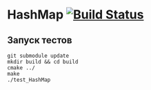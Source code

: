 # HashMap [![Build Status](https://travis-ci.com/iminchenko/test_HashMap.svg?branch=master)](https://travis-ci.com/iminchenko/test_HashMap)

## Запуск тестов

```
git submodule update
mkdir build && cd build
cmake ../
make
./test_HashMap
```